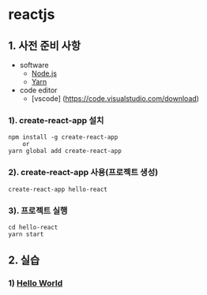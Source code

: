 # reactjs
## 1. 사전 준비 사항
* software
  * [Node.js](https://nodejs.org/)
  * [Yarn](https://yarnpkg.com/en/docs/install#windows-stable)
* code editor
  * [vscode] (https://code.visualstudio.com/download)
### 1). create-react-app 설치
    npm install -g create-react-app
        or 
    yarn global add create-react-app

### 2). create-react-app 사용(프로젝트 생성)
    create-react-app hello-react

### 3). 프로젝트 실행
    cd hello-react
    yarn start

## 2. 실습
### 1) [Hello World](HelloWorld.md)
